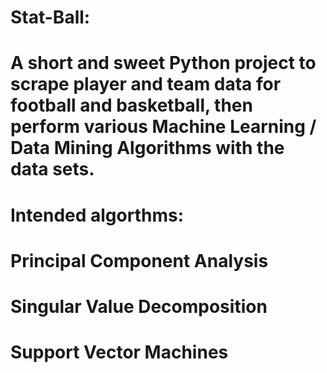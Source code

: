 # Stat-Ball:
# A short and sweet Python project to scrape player and team data for football and basketball, then perform various Machine Learning / Data Mining Algorithms with the data sets.

# Intended algorthms:
# Principal Component Analysis
# Singular Value Decomposition
# Support Vector Machines